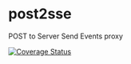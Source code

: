 # post2sse
POST to Server Send Events proxy

[![Coverage Status](https://coveralls.io/repos/piranna/post2sse/badge.svg?branch=master&service=github)](https://coveralls.io/github/piranna/post2sse?branch=master)
